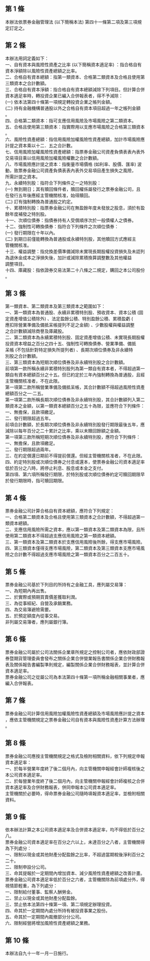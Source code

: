 第 1 條
-------
本辦法依票券金融管理法 (以下簡稱本法) 第四十一條第二項及第三項規  
定訂定之。

第 2 條
-------
本辦法用詞定義如下：  
一、自有資本與風險性資產之比率 (以下簡稱資本適足率) ：指合格自有  
    資本淨額除以風險性資產總額之比率。  
二、合格自有資本總額：指第一類資本、合格第二類資本及合格且使用第  
    三類資本之合計數額。  
三、合格自有資本淨額：指合格自有資本總額減除下列項目。但計算合併  
    資本適足率時，轉投資企業已編入合併報表者，得不予減除：  
 (一) 依本法第四十條第一項規定轉投資企業之帳列金額。  
 (二) 持有金融機構普通股以外之合格自有資本項目超過一年之帳列金額  
      。  
四、合格第二類資本：指可支應信用風險及市場風險之第二類資本。  
五、合格且使用第三類資本：指實際用以支應市場風險之合格第三類資本  
    。  
六、風險性資產總額：指信用風險加權風險性資產總額，加計市場風險應  
    計提之資本乘以十二．五之合計數。  
七、信用風險加權風險性資產總額：指票券金融公司資產負債表表內表外  
    交易項目乘以信用風險加權風險權數之合計數額。  
八、市場風險應計提之資本：指衡量市場價格 (如利率、股價、匯率) 波  
    動，致票券金融公司資產負債表表內表外交易項目產生損失之風險，  
    所需計提之資本。  
九、永續特別股：指符合下列條件之一之特別股：  
 (一) 無到期日；其有贖回條件者，贖回權係屬發行之票券金融公司，且  
      在發行五年後應經主管機關核准，始得贖回。  
 (二) 訂有強制轉換為普通股之約定。  
十、累積特別股：指票券金融公司在無盈餘年度未發放之股息，須於有盈  
    餘年度補發之特別股。  
十一、次順位債券：指債券持有人受償順序次於一般債權人之債券。  
十二、強制性可轉換債券：指符合下列條件之次順位債券：  
   (一) 發行期限在十年以內。  
   (二) 到期日前僅能轉換為普通股或永續特別股，其他贖回方式應經主  
        管機關核准。  
十三、權益調整：指兌換差價準備減除未實現長期股權投資損失及未認列  
      為退休金成本之淨損失後，加計或減除累積換算調整數及其他權益  
      調整項目。  
十四、庫藏股：指依證券交易法第二十八條之二規定，購回之本公司股份  
      。

第 3 條
-------
第一類資本、第二類資本及第三類資本之範圍如下：  
一、第一類資本為普通股、永續非累積特別股、預收資本、資本公積 (固  
    定資產增值公積除外) 、法定盈餘公積、特別盈餘公積、累積盈虧 (  
    應扣除營業準備及備抵呆帳提列不足之金額) 、少數股權與權益調整  
    之合計數額減除商譽及庫藏股。  
二、第二類資本為永續累積特別股、固定資產增值公積、未實現長期股權  
    投資資本增益之百分之四十五、強制性可轉換債券、營業準備、備抵  
    呆帳 (不包括針對特定損失所提列者) 、長期次順位債券及非永續特  
    別股之合計數額。  
三、第三類資本為短期次順位債券及非永續特別股之合計數額。  
前項第一款所稱永續非累積特別股列為第一類自有資本者，不得超過第一  
類自有資本總額百分之十五。但已約定於三年內強制轉換為普通股，且經  
主管機關核准者，不在此限。  
第一項第二款所稱營業準備及備抵呆帳，其合計數額不得超過風險性資產  
總額百分之一‧二五。  
第一項第二款所稱長期次順位債券及非永續特別股，其合計數額列入第二  
類資本之金額，以第一類資本總額百分之五十為限，並應符合下列條件：  
一、無擔保，且款項繳足。  
二、發行期限超過五年。  
前項合計數額，於長期次順位債券及非永續特別股發行期限最後五年，應  
減除以每年百分之二十累計之比率，乘以未贖回餘額之金額。  
第一項第三款所稱短期次順位債券及非永續特別股，應符合下列條件：  
一、無擔保，且款項繳足。  
二、發行期限超過兩年。  
三、在約定償還日期前不得提前償還。但經主管機關核准者，不在此限。  
四、約定特別股或次順位債券之付息或還本，使票券金融公司資本適足率  
    低於百分之八時，將停止利息、股息或本金之支付。  
第四項、第六項所稱發行期限，於特別股或次順位債券約定可贖回期限早  
於發行期限時，指可贖回期限。

第 4 條
-------
票券金融公司計算合格自有資本總額，應符合下列規定：  
一、合格第二類資本及合格且使用第三類資本之合計數額，不得超過第一  
    類資本總額。  
二、支應信用風險所需之資本，應以第一類資本及第二類資本為限，且所  
    使用第二類資本不得超過支應信用風險之第一類資本總額。  
三、第一類資本及第二類資本於支應信用風險後所餘，得支應市場風險。  
四、第三類資本僅得支應市場風險，第二類資本及第三類資本支應市場風  
    險之合計數不得超過支應市場風險之第一類資本百分之二百五十。

第 5 條
-------
票券金融公司基於下列目的所持有之金融工具，應列屬交易簿：  
一、為短期內再出售。  
二、於實際或預期買賣價差獲取利潤。  
三、為從事經紀、自營及承銷業務。  
四、為交易簿避險需要。  
五、於預定額度內從事交易。  
非列屬交易簿者，應列屬銀行簿。

第 6 條
-------
票券金融公司屬於公司法關係企業章所規定之控制公司者，應依財政部證  
券暨期貨管理委員會發布之關係企業合併營業報告書關係企業合併財務報  
表及關係報告書編製準則規定，編製關係企業合併財務報表，並計算合併  
資本適足率。  
票券金融公司之從屬公司為本法第四十條第一項所稱金融相關事業者，應  
編入合併報表。

第 7 條
-------
票券金融公司計算信用風險加權風險性資產總額及市場風險應計提之資本  
，應依主管機關規定之票券金融公司自有資本與風險性資產計算方法辦理  
。

第 8 條
-------
票券金融公司應按主管機關規定之格式及檢附相關資料，依下列規定申報  
資本適足率：  
一、於每半營業年度終了後二個月內，向主管機關申報經會計師複核後之  
    本公司資本適足率。  
二、於每營業年度終了後二個月內，向主管機關申報經會計師複核之合併  
    資本適足率及合併財務報表，併同申報本公司資本適足率。  
主管機關於必要時，得命票券金融公司隨時填報資本適足率，並檢附相關  
資料。

第 9 條
-------
依本辦法計算之本公司資本適足率及合併資本適足率，均不得低於百分之  
八。  
票券金融公司資本適足率在百分之六以上，未達百分之八者，主管機關得  
為下列處分：  
一、限制以現金或其他財產分配盈餘之比率，不超過當期稅後淨利百分之  
    二十。  
二、限制申設分公司。  
三、命其提報於一定期間內增加資本、減少風險性資產總額之改善計畫。  
票券金融公司資本適足率低於百分之六者，主管機關除為前項處分外，得  
視情節輕重，為下列處分：  
一、限制給付董事、監察人酬勞金。  
二、禁止以現金或其他財產分配盈餘。  
三、禁止依本法第四十條第一項、第二項規定辦理投資。  
四、命其於一定期間內處分所持有被投資事業之股份。  
五、命其於一定期間內裁撤部分分公司。  
六、限制經營將增加風險性資產總額之業務。

第 10 條
--------
本辦法自九十一年一月一日施行。

